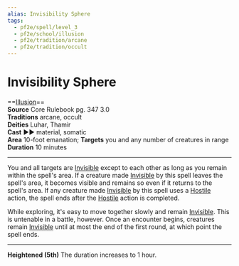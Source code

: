 ```yaml
---
alias: Invisibility Sphere
tags:
  - pf2e/spell/level_3
  - pf2e/school/illusion
  - pf2e/tradition/arcane
  - pf2e/tradition/occult
---
```


# Invisibility Sphere

==[Illusion](../../../Traits/Illusion.md)==  
__Source__ Core Rulebook pg. 347 3.0  
**Traditions** arcane, occult  
**Deities** Luhar, Thamir  
**Cast** ►► material, somatic  
**Area** 10-foot emanation; **Targets** you and any number of creatures in range  
**Duration** 10 minutes

---

You and all targets are [Invisible](../../../Conditions/Invisible.md) except to each other as long as you remain within the spell's area. If a creature made [Invisible](../../../Conditions/Invisible.md) by this spell leaves the spell's area, it becomes visible and remains so even if it returns to the spell's area. If any creature made [Invisible](../../../Conditions/Invisible.md) by this spell uses a [Hostile](../../../Conditions/Hostile.md) action, the spell ends after the [Hostile](../../../Conditions/Hostile.md) action is completed.

While exploring, it's easy to move together slowly and remain [Invisible](../../../Conditions/Invisible.md). This is untenable in a battle, however. Once an encounter begins, creatures remain [Invisible](../../../Conditions/Invisible.md) until at most the end of the first round, at which point the spell ends.

<hr>

**Heightened (5th)** The duration increases to 1 hour.
